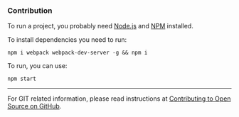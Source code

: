 ### Contribution

To run a project, you probably need [Node.js](https://nodejs.org/en/download/) and [NPM](https://docs.npmjs.com/cli/install) installed.

To install dependencies you need to run:

    npm i webpack webpack-dev-server -g && npm i

To run, you can use:

    npm start

---

For GIT related information, please read instructions at [Contributing to Open Source on GitHub](https://guides.github.com/activities/contributing-to-open-source/).
